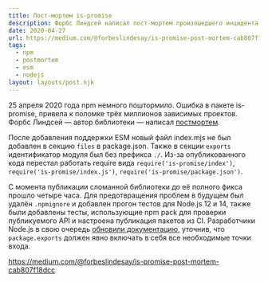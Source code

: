 ```yaml
---
title: Пост-мортем is-promise
description: Форбс Линдсей написал пост-мортем произошедшего инцидента с is-promise
date: 2020-04-27
url: https://medium.com/@forbeslindesay/is-promise-post-mortem-cab807f18dcc
tags:
  - npm
  - postmortem
  - esm
  - nodejs
layout: layouts/post.njk
---
```

25 апреля 2020 года npm немного поштормило. Ошибка в пакете is-promise, привела к поломке трёх миллионов зависимых проектов. Форбс Линдсей — автор библиотеки — написал [постмортем](https://medium.com/@forbeslindesay/is-promise-post-mortem-cab807f18dcc).

После добавления поддержки ESM новый файл index.mjs не был добавлен в секцию `files` в package.json. Также в секции `exports` идентификатор модуля был без префикса `./`. Из-за опубликованного кода перестал работать require вида `require('is-promise/index')`, `require('is-promise/index.js')`,  `require('is-promise/package.json')`.

С момента публикации сломанной библиотеки до её полного фикса прошло четыре часа. Для предотвращения проблем в будущем был удалён `.npmignore` и добавлен прогон тестов для Node.js 12 и 14, также были добавлены тесты, использующие npm pack для проверки публикуемого API и настроена публикация пакетов из CI. Разработчики Node.js в свою очередь [обновили документацию](https://github.com/nodejs/node/pull/33074), уточнив, что `package.exports` должен явно включать в себя все необходимые точки входа.

https://medium.com/@forbeslindesay/is-promise-post-mortem-cab807f18dcc

